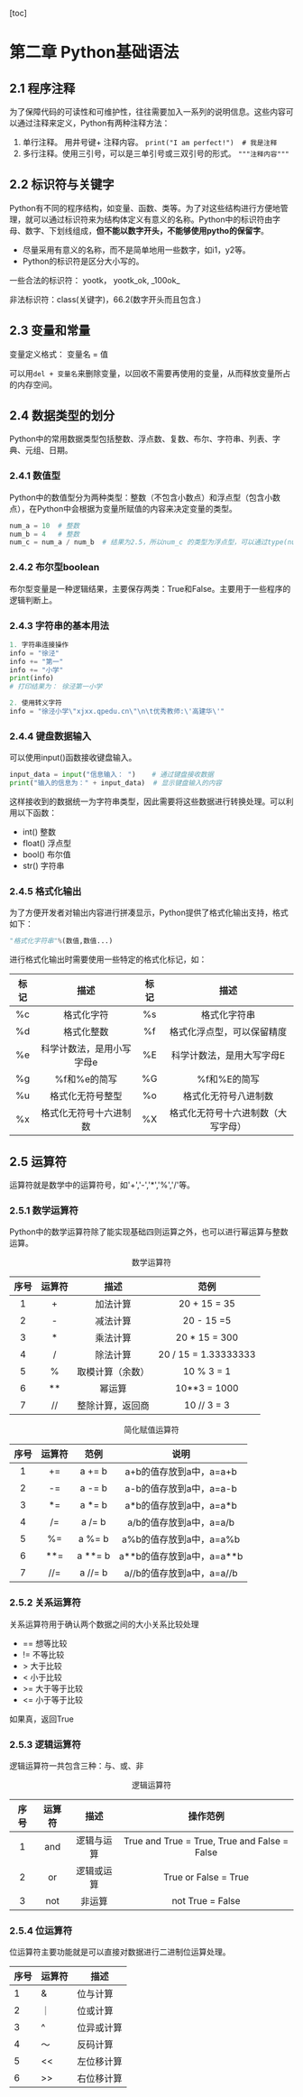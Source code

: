 [toc]

# 第二章 Python基础语法



## 2.1 程序注释

为了保障代码的可读性和可维护性，往往需要加入一系列的说明信息。这些内容可以通过注释来定义，Python有两种注释方法：

1. 单行注释。 用井号键+ 注释内容。 `print("I am perfect!")  # 我是注释`
2. 多行注释。使用三引号，可以是三单引号或三双引号的形式。 `"""注释内容"""`

## 2.2 标识符与关键字

Python有不同的程序结构，如变量、函数、类等。为了对这些结构进行方便地管理，就可以通过标识符来为结构体定义有意义的名称。Python中的标识符由字母、数字、下划线组成，**但不能以数字开头，不能够使用pytho的保留字**。

- 尽量采用有意义的名称，而不是简单地用一些数字，如i1，y2等。
- Python的标识符是区分大小写的。

一些合法的标识符： yootk， yootk_ok, \_100ok\_

非法标识符：class(关键字)，66.2(数字开头而且包含.)

## 2.3 变量和常量

变量定义格式：  变量名 = 值

可以用`del + 变量名`来删除变量，以回收不需要再使用的变量，从而释放变量所占的内存空间。

## 2.4 数据类型的划分

Python中的常用数据类型包括整数、浮点数、复数、布尔、字符串、列表、字典、元组、日期。

### 2.4.1 数值型

Python中的数值型分为两种类型：整数（不包含小数点）和浮点型（包含小数点），在Python中会根据为变量所赋值的内容来决定变量的类型。

```python
num_a = 10  # 整数
num_b = 4   # 整数
num_c = num_a / num_b  # 结果为2.5，所以num_c 的类型为浮点型，可以通过type(num_c)来查看类型
```

### 2.4.2 布尔型boolean

布尔型变量是一种逻辑结果，主要保存两类：True和False。主要用于一些程序的逻辑判断上。

### 2.4.3 字符串的基本用法

```python
1. 字符串连接操作
info = "徐泾"
info += "第一"
info += "小学"
print(info)
# 打印结果为： 徐泾第一小学

2. 使用转义字符
info = "徐泾小学\"xjxx.qpedu.cn\"\n\t优秀教师:\'高建华\'"
```

### 2.4.4 键盘数据输入

可以使用input()函数接收键盘输入。

```python
input_data = input("信息输入： ")	# 通过键盘接收数据
print("输入的信息为：" + input_data)  # 显示键盘输入的内容
```

这样接收到的数据统一为字符串类型，因此需要将这些数据进行转换处理。可以利用以下函数：

- int()  整数
- float() 浮点型
- bool()  布尔值
- str() 字符串

### 2.4.5 格式化输出

为了方便开发者对输出内容进行拼凑显示，Python提供了格式化输出支持，格式如下：

```python
"格式化字符串"%(数值,数值...)
```

进行格式化输出时需要使用一些特定的格式化标记，如：

| 标记 |           描述            | 标记 |                描述                |
| :--: | :-----------------------: | :--: | :--------------------------------: |
|  %c  |        格式化字符         |  %s  |            格式化字符串            |
|  %d  |        格式化整数         |  %f  |     格式化浮点型，可以保留精度     |
|  %e  | 科学计数法，是用小写字母e |  %E  |     科学计数法，是用大写字母E      |
|  %g  |       %f和%e的简写        |  %G  |            %f和%E的简写            |
|  %u  |     格式化无符号整型      |  %o  |        格式化无符号八进制数        |
|  %x  |  格式化无符号十六进制数   |  %X  | 格式化无符号十六进制数（大写字母） |



## 2.5 运算符

运算符就是数学中的运算符号，如'+','-','*','%','/'等。

### 2.5.1 数学运算符

Python中的数学运算符除了能实现基础四则运算之外，也可以进行幂运算与整数运算。

<center>数学运算符</center>

| 序号 | 运算符 |       描述       |         范例         |
| :--: | :----: | :--------------: | :------------------: |
|  1   |   +    |     加法计算     |     20 + 15 = 35     |
|  2   |   -    |     减法计算     |      20 - 15 =5      |
|  3   |   *    |     乘法计算     |    20 * 15 = 300     |
|  4   |   /    |     除法计算     | 20 / 15 = 1.33333333 |
|  5   |   %    | 取模计算（余数） |      10 % 3 = 1      |
|  6   |  \*\*  |      幂运算      |    10\*\*3 = 1000    |
|  7   |   //   | 整除计算，返回商 |     10 // 3 = 3      |



<center>简化赋值运算符</center>

| 序号 | 运算符 |   范例    |             说明              |
| :--: | :----: | :-------: | :---------------------------: |
|  1   |   +=   |  a += b   |    a+b的值存放到a中，a=a+b    |
|  2   |   -=   |  a -= b   |    a-b的值存放到a中，a=a-b    |
|  3   |  \*=   |  a \*= b  |   a\*b的值存放到a中，a=a\*b   |
|  4   |   /=   |  a /= b   |    a/b的值存放到a中，a=a/b    |
|  5   |   %=   |  a %= b   |    a%b的值存放到a中，a=a%b    |
|  6   | \*\*=  | a \*\*= b | a\*\*b的值存放到a中，a=a\*\*b |
|  7   |  //=   |  a //= b  |   a//b的值存放到a中，a=a//b   |



### 2.5.2 关系运算符

关系运算符用于确认两个数据之间的大小关系比较处理

- == 想等比较
- != 不等比较
- \> 大于比较
- < 小于比较
- \>= 大于等于比较
- <= 小于等于比较

如果真，返回True

### 2.5.3 逻辑运算符

逻辑运算符一共包含三种：与、或、非

<center>逻辑运算符</center>

| 序号 | 运算符 |    描述    |                   操作范例                   |
| :--: | :----: | :--------: | :------------------------------------------: |
|  1   |  and   | 逻辑与运算 | True and True = True, True and False = False |
|  2   |   or   | 逻辑或运算 |             True or False = True             |
|  3   |  not   |   非运算   |               not True = False               |



### 2.5.4 位运算符

位运算符主要功能就是可以直接对数据进行二进制位运算处理。

| 序号 | 运算符 | 描述       |
| ---- | ------ | ---------- |
| 1    | &      | 位与计算   |
| 2    | ｜     | 位或计算   |
| 3    | ^      | 位异或计算 |
| 4    | ～     | 反码计算   |
| 5    | <<     | 左位移计算 |
| 6    | \>\>   | 右位移计算 |











